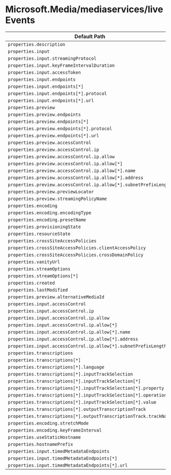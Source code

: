 # Microsoft.Media/mediaservices/liveEvents

| Default Path | Alias |
|---|---|
| `properties.description` | `Microsoft.Media/mediaservices/liveEvents/description` |
| `properties.input` | `Microsoft.Media/mediaservices/liveEvents/input` |
| `properties.input.streamingProtocol` | `Microsoft.Media/mediaservices/liveEvents/input.streamingProtocol` |
| `properties.input.keyFrameIntervalDuration` | `Microsoft.Media/mediaservices/liveEvents/input.keyFrameIntervalDuration` |
| `properties.input.accessToken` | `Microsoft.Media/mediaservices/liveEvents/input.accessToken` |
| `properties.input.endpoints` | `Microsoft.Media/mediaservices/liveEvents/input.endpoints` |
| `properties.input.endpoints[*]` | `Microsoft.Media/mediaservices/liveEvents/input.endpoints[*]` |
| `properties.input.endpoints[*].protocol` | `Microsoft.Media/mediaservices/liveEvents/input.endpoints[*].protocol` |
| `properties.input.endpoints[*].url` | `Microsoft.Media/mediaservices/liveEvents/input.endpoints[*].url` |
| `properties.preview` | `Microsoft.Media/mediaservices/liveEvents/preview` |
| `properties.preview.endpoints` | `Microsoft.Media/mediaservices/liveEvents/preview.endpoints` |
| `properties.preview.endpoints[*]` | `Microsoft.Media/mediaservices/liveEvents/preview.endpoints[*]` |
| `properties.preview.endpoints[*].protocol` | `Microsoft.Media/mediaservices/liveEvents/preview.endpoints[*].protocol` |
| `properties.preview.endpoints[*].url` | `Microsoft.Media/mediaservices/liveEvents/preview.endpoints[*].url` |
| `properties.preview.accessControl` | `Microsoft.Media/mediaservices/liveEvents/preview.accessControl` |
| `properties.preview.accessControl.ip` | `Microsoft.Media/mediaservices/liveEvents/preview.accessControl.ip` |
| `properties.preview.accessControl.ip.allow` | `Microsoft.Media/mediaservices/liveEvents/preview.accessControl.ip.allow` |
| `properties.preview.accessControl.ip.allow[*]` | `Microsoft.Media/mediaservices/liveEvents/preview.accessControl.ip.allow[*]` |
| `properties.preview.accessControl.ip.allow[*].name` | `Microsoft.Media/mediaservices/liveEvents/preview.accessControl.ip.allow[*].name` |
| `properties.preview.accessControl.ip.allow[*].address` | `Microsoft.Media/mediaservices/liveEvents/preview.accessControl.ip.allow[*].address` |
| `properties.preview.accessControl.ip.allow[*].subnetPrefixLength` | `Microsoft.Media/mediaservices/liveEvents/preview.accessControl.ip.allow[*].subnetPrefixLength` |
| `properties.preview.previewLocator` | `Microsoft.Media/mediaservices/liveEvents/preview.previewLocator` |
| `properties.preview.streamingPolicyName` | `Microsoft.Media/mediaservices/liveEvents/preview.streamingPolicyName` |
| `properties.encoding` | `Microsoft.Media/mediaservices/liveEvents/encoding` |
| `properties.encoding.encodingType` | `Microsoft.Media/mediaservices/liveEvents/encoding.encodingType` |
| `properties.encoding.presetName` | `Microsoft.Media/mediaservices/liveEvents/encoding.presetName` |
| `properties.provisioningState` | `Microsoft.Media/mediaservices/liveEvents/provisioningState` |
| `properties.resourceState` | `Microsoft.Media/mediaservices/liveEvents/resourceState` |
| `properties.crossSiteAccessPolicies` | `Microsoft.Media/mediaservices/liveEvents/crossSiteAccessPolicies` |
| `properties.crossSiteAccessPolicies.clientAccessPolicy` | `Microsoft.Media/mediaservices/liveEvents/crossSiteAccessPolicies.clientAccessPolicy` |
| `properties.crossSiteAccessPolicies.crossDomainPolicy` | `Microsoft.Media/mediaservices/liveEvents/crossSiteAccessPolicies.crossDomainPolicy` |
| `properties.vanityUrl` | `Microsoft.Media/mediaservices/liveEvents/vanityUrl` |
| `properties.streamOptions` | `Microsoft.Media/mediaservices/liveEvents/streamOptions` |
| `properties.streamOptions[*]` | `Microsoft.Media/mediaservices/liveEvents/streamOptions[*]` |
| `properties.created` | `Microsoft.Media/mediaservices/liveEvents/created` |
| `properties.lastModified` | `Microsoft.Media/mediaservices/liveEvents/lastModified` |
| `properties.preview.alternativeMediaId` | `Microsoft.Media/mediaservices/liveEvents/preview.alternativeMediaId` |
| `properties.input.accessControl` | `Microsoft.Media/mediaservices/liveEvents/input.accessControl` |
| `properties.input.accessControl.ip` | `Microsoft.Media/mediaservices/liveEvents/input.accessControl.ip` |
| `properties.input.accessControl.ip.allow` | `Microsoft.Media/mediaservices/liveEvents/input.accessControl.ip.allow` |
| `properties.input.accessControl.ip.allow[*]` | `Microsoft.Media/mediaservices/liveEvents/input.accessControl.ip.allow[*]` |
| `properties.input.accessControl.ip.allow[*].name` | `Microsoft.Media/mediaservices/liveEvents/input.accessControl.ip.allow[*].name` |
| `properties.input.accessControl.ip.allow[*].address` | `Microsoft.Media/mediaservices/liveEvents/input.accessControl.ip.allow[*].address` |
| `properties.input.accessControl.ip.allow[*].subnetPrefixLength` | `Microsoft.Media/mediaservices/liveEvents/input.accessControl.ip.allow[*].subnetPrefixLength` |
| `properties.transcriptions` | `Microsoft.Media/mediaservices/liveEvents/transcriptions` |
| `properties.transcriptions[*]` | `Microsoft.Media/mediaservices/liveEvents/transcriptions[*]` |
| `properties.transcriptions[*].language` | `Microsoft.Media/mediaservices/liveEvents/transcriptions[*].language` |
| `properties.transcriptions[*].inputTrackSelection` | `Microsoft.Media/mediaservices/liveEvents/transcriptions[*].inputTrackSelection` |
| `properties.transcriptions[*].inputTrackSelection[*]` | `Microsoft.Media/mediaservices/liveEvents/transcriptions[*].inputTrackSelection[*]` |
| `properties.transcriptions[*].inputTrackSelection[*].property` | `Microsoft.Media/mediaservices/liveEvents/transcriptions[*].inputTrackSelection[*].property` |
| `properties.transcriptions[*].inputTrackSelection[*].operation` | `Microsoft.Media/mediaservices/liveEvents/transcriptions[*].inputTrackSelection[*].operation` |
| `properties.transcriptions[*].inputTrackSelection[*].value` | `Microsoft.Media/mediaservices/liveEvents/transcriptions[*].inputTrackSelection[*].value` |
| `properties.transcriptions[*].outputTranscriptionTrack` | `Microsoft.Media/mediaservices/liveEvents/transcriptions[*].outputTranscriptionTrack` |
| `properties.transcriptions[*].outputTranscriptionTrack.trackName` | `Microsoft.Media/mediaservices/liveEvents/transcriptions[*].outputTranscriptionTrack.trackName` |
| `properties.encoding.stretchMode` | `Microsoft.Media/mediaservices/liveEvents/encoding.stretchMode` |
| `properties.encoding.keyFrameInterval` | `Microsoft.Media/mediaservices/liveEvents/encoding.keyFrameInterval` |
| `properties.useStaticHostname` | `Microsoft.Media/mediaservices/liveEvents/useStaticHostname` |
| `properties.hostnamePrefix` | `Microsoft.Media/mediaservices/liveEvents/hostnamePrefix` |
| `properties.input.timedMetadataEndpoints` | `Microsoft.Media/mediaservices/liveEvents/input.timedMetadataEndpoints` |
| `properties.input.timedMetadataEndpoints[*]` | `Microsoft.Media/mediaservices/liveEvents/input.timedMetadataEndpoints[*]` |
| `properties.input.timedMetadataEndpoints[*].url` | `Microsoft.Media/mediaservices/liveEvents/input.timedMetadataEndpoints[*].url` |

